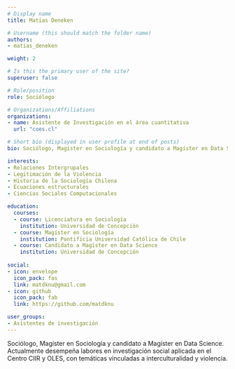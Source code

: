 ```yaml
---
# Display name
title: Matías Deneken

# Username (this should match the folder name)
authors:
- matias_deneken

weight: 2

# Is this the primary user of the site?
superuser: false

# Role/position
role: Sociólogo

# Organizations/Affiliations
organizations:
- name: Asistente de Investigación en el área cuantitativa
  url: "coes.cl"

# Short bio (displayed in user profile at end of posts)
bio: Sociólogo, Magíster en Sociología y candidato a Magíster en Data Science. Actualmente desempeña labores en investigación social aplicada en el Centro CIIR y OLES, con temáticas vinculadas a interculturalidad y violencia.

interests:
- Relaciones Intergrupales
- Legitimación de la Violencia
- Historia de la Sociología Chilena
- Ecuaciones estructurales
- Ciencias Sociales Computacionales

education:
  courses:
  - course: Licenciatura en Sociología
    institution: Universidad de Concepción
  - course: Magíster en Sociología
    institution: Pontificia Universidad Católica de Chile
  - course: Candidato a Magíster en Data Science
    institution: Universidad de Concepción
    
social:
- icon: envelope
  icon_pack: fas
  link: matdknu@gmail.com
- icon: github
  icon_pack: fab
  link: https://github.com/matdknu

user_groups:
- Asistentes de investigación
---
```


Sociólogo, Magíster en Sociología y candidato a Magíster en Data Science. Actualmente desempeña labores en investigación social aplicada en el Centro CIIR y OLES, con temáticas vinculadas a interculturalidad y violencia.
